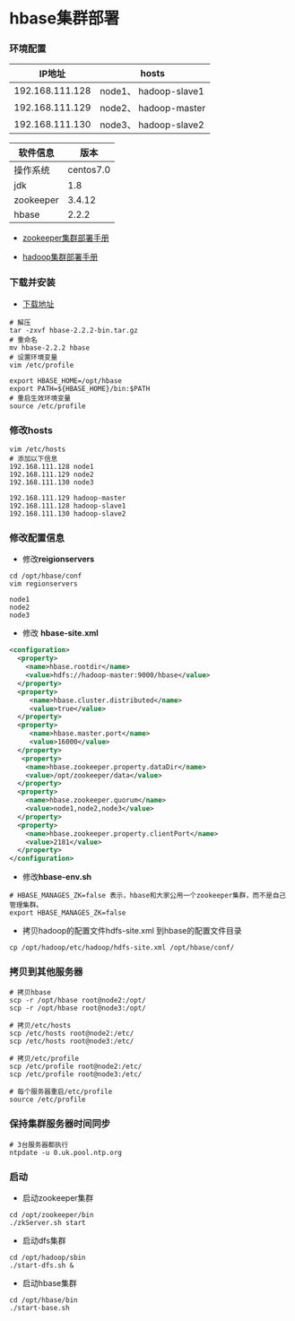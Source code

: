 # hbase集群部署

### 环境配置

| IP地址          | hosts                 |
| --------------- | --------------------- |
| 192.168.111.128 | node1、 hadoop-slave1 |
| 192.168.111.129 | node2、 hadoop-master |
| 192.168.111.130 | node3、 hadoop-slave2 |

| 软件信息  | 版本      |
| --------- | --------- |
| 操作系统  | centos7.0 |
| jdk       | 1.8       |
| zookeeper | 3.4.12    |
| hbase     | 2.2.2     |

- [zookeeper集群部署手册]([https://yweifeng.github.io/ywf-java-guide/doc/zookeeper/zookeeper%E9%9B%86%E7%BE%A4%E9%83%A8%E7%BD%B2.html](https://yweifeng.github.io/ywf-java-guide/doc/zookeeper/zookeeper集群部署.html))

- [hadoop集群部署手册]([https://yweifeng.github.io/ywf-java-guide/doc/hadoop/hadoop%E9%9B%86%E7%BE%A4%E9%83%A8%E7%BD%B2.html](https://yweifeng.github.io/ywf-java-guide/doc/hadoop/hadoop集群部署.html))



### 下载并安装

- [下载地址](https://hbase.apache.org/downloads.html)

```shell
# 解压
tar -zxvf hbase-2.2.2-bin.tar.gz
# 重命名
mv hbase-2.2.2 hbase
# 设置环境变量
vim /etc/profile

export HBASE_HOME=/opt/hbase
export PATH=${HBASE_HOME}/bin:$PATH
# 重启生效环境变量
source /etc/profile
```



### 修改hosts

```shell
vim /etc/hosts
# 添加以下信息
192.168.111.128 node1
192.168.111.129 node2
192.168.111.130 node3

192.168.111.129 hadoop-master
192.168.111.128 hadoop-slave1
192.168.111.130 hadoop-slave2
```



### 修改配置信息

- 修改**reigionservers**

```shell
cd /opt/hbase/conf
vim regionservers

node1
node2
node3
```

- 修改 **hbase-site.xml**

```xml
<configuration>
  <property>
    <name>hbase.rootdir</name>
    <value>hdfs://hadoop-master:9000/hbase</value>
  </property>
  <property>
     <name>hbase.cluster.distributed</name>
     <value>true</value>
  </property>
  <property>
     <name>hbase.master.port</name>
     <value>16000</value>
  </property>
   <property>
    <name>hbase.zookeeper.property.dataDir</name>
    <value>/opt/zookeeper/data</value>
  </property>
  <property>
    <name>hbase.zookeeper.quorum</name>
    <value>node1,node2,node3</value>
  </property>
  <property>
    <name>hbase.zookeeper.property.clientPort</name>
    <value>2181</value>
  </property>
</configuration>
```

- 修改**hbase-env.sh**

```properties
# HBASE_MANAGES_ZK=false 表示，hbase和大家公用一个zookeeper集群，而不是自己管理集群。
export HBASE_MANAGES_ZK=false
```

- 拷贝hadoop的配置文件hdfs-site.xml 到hbase的配置文件目录

```shell
cp /opt/hadoop/etc/hadoop/hdfs-site.xml /opt/hbase/conf/
```



### 拷贝到其他服务器

```shell
# 拷贝hbase
scp -r /opt/hbase root@node2:/opt/
scp -r /opt/hbase root@node3:/opt/

# 拷贝/etc/hosts
scp /etc/hosts root@node2:/etc/
scp /etc/hosts root@node3:/etc/

# 拷贝/etc/profile
scp /etc/profile root@node2:/etc/
scp /etc/profile root@node3:/etc/
	
# 每个服务器重启/etc/profile
source /etc/profile
```



### 保持集群服务器时间同步

```shell
# 3台服务器都执行
ntpdate -u 0.uk.pool.ntp.org
```



### 启动

- 启动zookeeper集群

```shell
cd /opt/zookeeper/bin
./zkServer.sh start
```



- 启动dfs集群

```shell
cd /opt/hadoop/sbin
./start-dfs.sh &
```



- 启动hbase集群

```shell
cd /opt/hbase/bin
./start-base.sh
```

